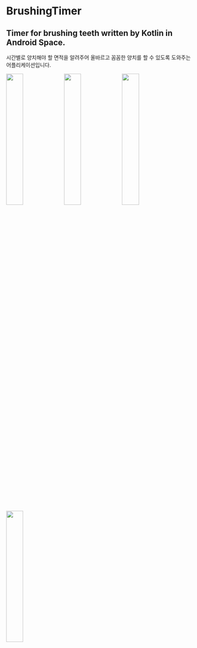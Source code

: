 # BrushingTimer
## Timer for brushing teeth written by Kotlin in Android Space.
시간별로 양치해야 할 면적을 알려주어 올바르고 꼼꼼한 양치를 할 수 있도록 도와주는 어플리케이션입니다.

<div>
<img src="https://user-images.githubusercontent.com/48341594/111914120-1a9a5380-8ab4-11eb-88ff-2f0fc8b9b68b.jpg" width="30%"></img>
<img src="https://user-images.githubusercontent.com/48341594/111914122-1bcb8080-8ab4-11eb-8e40-3c72782551a9.jpg" width="30%"></img>
<img src="https://user-images.githubusercontent.com/48341594/111914123-1bcb8080-8ab4-11eb-93db-f723ad484bc2.jpg" width="30%"></img>
<img src="https://user-images.githubusercontent.com/48341594/111914124-1c641700-8ab4-11eb-837a-c8a4de2211b6.jpg" width="30%"></img>
</div>
